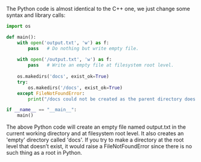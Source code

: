 The Python code is almost identical to the C++ one, we just change some syntax and library calls:
```python
import os 

def main(): 
    with open('output.txt', 'w') as f: 
        pass   # Do nothing but write empty file.
        
    with open('/output.txt', 'w') as f: 
        pass   # Write an empty file at filesystem root level.
    
    os.makedirs('docs', exist_ok=True)
    try: 
        os.makedirs('/docs', exist_ok=True)
    except FileNotFoundError: 
        print("/docs could not be created as the parent directory does not exist.")

if __name__ == "__main__": 
    main()  
```
The above Python code will create an empty file named output.txt in the current working directory and at filesystem root level. It also creates an 'empty' directory called 'docs'. If you try to make a directory at the root level that doesn’t exist, it would raise a FileNotFoundError since there is no such thing as a root in Python.

